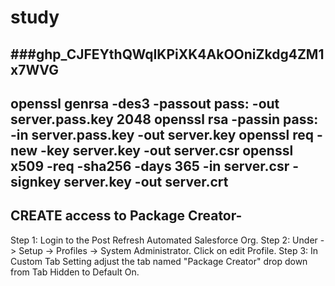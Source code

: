 # study
###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
-------------------------------------------------
openssl genrsa -des3 -passout pass:<anypwd> -out server.pass.key 2048
openssl rsa -passin pass:<anypwd> -in server.pass.key -out server.key
openssl req -new -key server.key -out server.csr
openssl x509 -req -sha256 -days 365 -in server.csr -signkey server.key -out server.crt
----------------------------------------------------------------------------------------------
  CREATE access to Package Creator-
------------------------------------

Step 1: Login to the Post Refresh Automated Salesforce Org.
Step 2: Under -> Setup -> Profiles -> System Administrator. Click on edit Profile.
Step 3: In Custom Tab Setting adjust the tab named "Package Creator" drop down from Tab Hidden to Default On.
